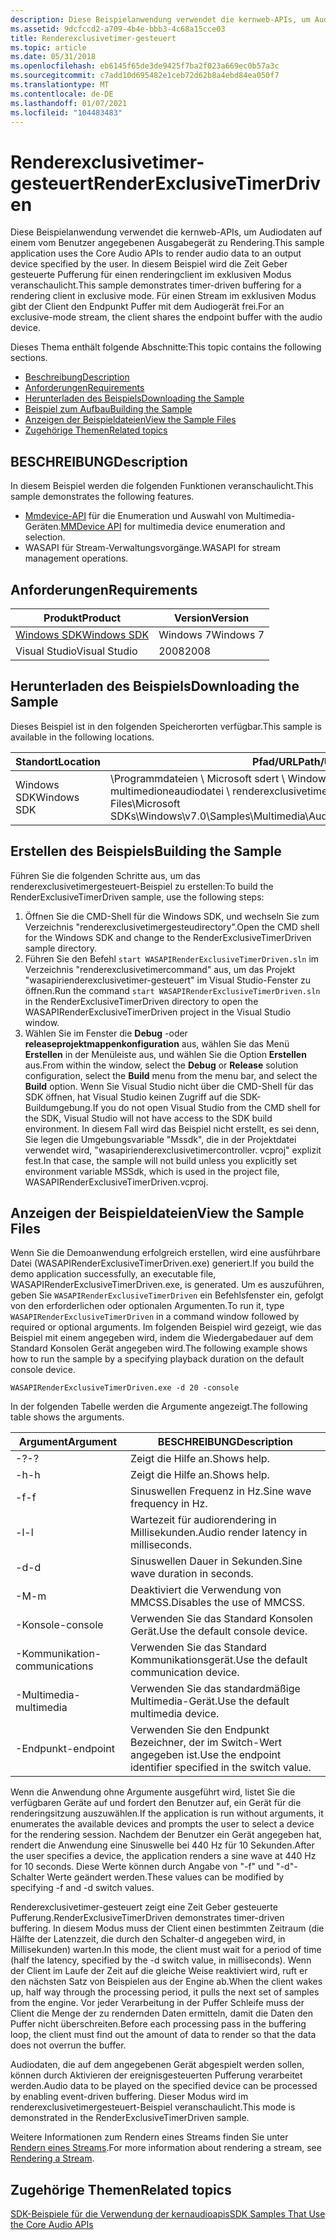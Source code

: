 ```yaml
---
description: Diese Beispielanwendung verwendet die kernweb-APIs, um Audiodaten auf einem vom Benutzer angegebenen Ausgabegerät zu Rendering. In diesem Beispiel wird die Zeit Geber gesteuerte Pufferung für einen renderingclient im exklusiven Modus veranschaulicht.
ms.assetid: 9dcfccd2-a709-4b4e-bbb3-4c68a15cce03
title: Renderexclusivetimer-gesteuert
ms.topic: article
ms.date: 05/31/2018
ms.openlocfilehash: eb6145f65de3de9425f7ba2f023a669ec0b57a3c
ms.sourcegitcommit: c7add10d695482e1ceb72d62b8a4ebd84ea050f7
ms.translationtype: MT
ms.contentlocale: de-DE
ms.lasthandoff: 01/07/2021
ms.locfileid: "104483483"
---
```

# <a name="renderexclusivetimerdriven"></a><span data-ttu-id="55ed8-104">Renderexclusivetimer-gesteuert</span><span class="sxs-lookup"><span data-stu-id="55ed8-104">RenderExclusiveTimerDriven</span></span>

<span data-ttu-id="55ed8-105">Diese Beispielanwendung verwendet die kernweb-APIs, um Audiodaten auf einem vom Benutzer angegebenen Ausgabegerät zu Rendering.</span><span class="sxs-lookup"><span data-stu-id="55ed8-105">This sample application uses the Core Audio APIs to render audio data to an output device specified by the user.</span></span> <span data-ttu-id="55ed8-106">In diesem Beispiel wird die Zeit Geber gesteuerte Pufferung für einen renderingclient im exklusiven Modus veranschaulicht.</span><span class="sxs-lookup"><span data-stu-id="55ed8-106">This sample demonstrates timer-driven buffering for a rendering client in exclusive mode.</span></span> <span data-ttu-id="55ed8-107">Für einen Stream im exklusiven Modus gibt der Client den Endpunkt Puffer mit dem Audiogerät frei.</span><span class="sxs-lookup"><span data-stu-id="55ed8-107">For an exclusive-mode stream, the client shares the endpoint buffer with the audio device.</span></span>

<span data-ttu-id="55ed8-108">Dieses Thema enthält folgende Abschnitte:</span><span class="sxs-lookup"><span data-stu-id="55ed8-108">This topic contains the following sections.</span></span>

-   [<span data-ttu-id="55ed8-109">Beschreibung</span><span class="sxs-lookup"><span data-stu-id="55ed8-109">Description</span></span>](#description)
-   [<span data-ttu-id="55ed8-110">Anforderungen</span><span class="sxs-lookup"><span data-stu-id="55ed8-110">Requirements</span></span>](#requirements)
-   [<span data-ttu-id="55ed8-111">Herunterladen des Beispiels</span><span class="sxs-lookup"><span data-stu-id="55ed8-111">Downloading the Sample</span></span>](#downloading-the-sample)
-   [<span data-ttu-id="55ed8-112">Beispiel zum Aufbau</span><span class="sxs-lookup"><span data-stu-id="55ed8-112">Building the Sample</span></span>](#building-the-sample)
-   [<span data-ttu-id="55ed8-113">Anzeigen der Beispieldateien</span><span class="sxs-lookup"><span data-stu-id="55ed8-113">View the Sample Files</span></span>](#view-the-sample-files)
-   [<span data-ttu-id="55ed8-114">Zugehörige Themen</span><span class="sxs-lookup"><span data-stu-id="55ed8-114">Related topics</span></span>](#related-topics)

## <a name="description"></a><span data-ttu-id="55ed8-115">BESCHREIBUNG</span><span class="sxs-lookup"><span data-stu-id="55ed8-115">Description</span></span>

<span data-ttu-id="55ed8-116">In diesem Beispiel werden die folgenden Funktionen veranschaulicht.</span><span class="sxs-lookup"><span data-stu-id="55ed8-116">This sample demonstrates the following features.</span></span>

-   <span data-ttu-id="55ed8-117">[Mmdevice-API](mmdevice-api.md) für die Enumeration und Auswahl von Multimedia-Geräten.</span><span class="sxs-lookup"><span data-stu-id="55ed8-117">[MMDevice API](mmdevice-api.md) for multimedia device enumeration and selection.</span></span>
-   <span data-ttu-id="55ed8-118">WASAPI für Stream-Verwaltungsvorgänge.</span><span class="sxs-lookup"><span data-stu-id="55ed8-118">WASAPI for stream management operations.</span></span>

## <a name="requirements"></a><span data-ttu-id="55ed8-119">Anforderungen</span><span class="sxs-lookup"><span data-stu-id="55ed8-119">Requirements</span></span>



| <span data-ttu-id="55ed8-120">Produkt</span><span class="sxs-lookup"><span data-stu-id="55ed8-120">Product</span></span>                                                        | <span data-ttu-id="55ed8-121">Version</span><span class="sxs-lookup"><span data-stu-id="55ed8-121">Version</span></span>   |
|----------------------------------------------------------------|-----------|
| [<span data-ttu-id="55ed8-122">Windows SDK</span><span class="sxs-lookup"><span data-stu-id="55ed8-122">Windows SDK</span></span>](https://msdn.microsoft.com/windowsvista/bb980924.aspx) | <span data-ttu-id="55ed8-123">Windows 7</span><span class="sxs-lookup"><span data-stu-id="55ed8-123">Windows 7</span></span> |
| <span data-ttu-id="55ed8-124">Visual Studio</span><span class="sxs-lookup"><span data-stu-id="55ed8-124">Visual Studio</span></span>                                                  | <span data-ttu-id="55ed8-125">2008</span><span class="sxs-lookup"><span data-stu-id="55ed8-125">2008</span></span>      |



 

## <a name="downloading-the-sample"></a><span data-ttu-id="55ed8-126">Herunterladen des Beispiels</span><span class="sxs-lookup"><span data-stu-id="55ed8-126">Downloading the Sample</span></span>

<span data-ttu-id="55ed8-127">Dieses Beispiel ist in den folgenden Speicherorten verfügbar.</span><span class="sxs-lookup"><span data-stu-id="55ed8-127">This sample is available in the following locations.</span></span>



| <span data-ttu-id="55ed8-128">Standort</span><span class="sxs-lookup"><span data-stu-id="55ed8-128">Location</span></span>    | <span data-ttu-id="55ed8-129">Pfad/URL</span><span class="sxs-lookup"><span data-stu-id="55ed8-129">Path/URL</span></span>                                                                                                    |
|-------------|-------------------------------------------------------------------------------------------------------------|
| <span data-ttu-id="55ed8-130">Windows SDK</span><span class="sxs-lookup"><span data-stu-id="55ed8-130">Windows SDK</span></span> | <span data-ttu-id="55ed8-131">\\Programmdateien \\ Microsoft sdert \\ Windows \\ v 7.0 \\ Samples \\ \\ multimedioneaudiodatei \\ renderexclusivetimer-gesteuert \\ ...</span><span class="sxs-lookup"><span data-stu-id="55ed8-131">\\Program Files\\Microsoft SDKs\\Windows\\v7.0\\Samples\\Multimedia\\Audio\\RenderExclusiveTimerDriven\\...</span></span> |



 

## <a name="building-the-sample"></a><span data-ttu-id="55ed8-132">Erstellen des Beispiels</span><span class="sxs-lookup"><span data-stu-id="55ed8-132">Building the Sample</span></span>

<span data-ttu-id="55ed8-133">Führen Sie die folgenden Schritte aus, um das renderexclusivetimergesteuert-Beispiel zu erstellen:</span><span class="sxs-lookup"><span data-stu-id="55ed8-133">To build the RenderExclusiveTimerDriven sample, use the following steps:</span></span>

1.  <span data-ttu-id="55ed8-134">Öffnen Sie die CMD-Shell für die Windows SDK, und wechseln Sie zum Verzeichnis "renderexclusivetimergesteudirectory".</span><span class="sxs-lookup"><span data-stu-id="55ed8-134">Open the CMD shell for the Windows SDK and change to the RenderExclusiveTimerDriven sample directory.</span></span>
2.  <span data-ttu-id="55ed8-135">Führen Sie den Befehl `start WASAPIRenderExclusiveTimerDriven.sln` im Verzeichnis "renderexclusivetimercommand" aus, um das Projekt "wasapirienderexclusivetimer-gesteuert" im Visual Studio-Fenster zu öffnen.</span><span class="sxs-lookup"><span data-stu-id="55ed8-135">Run the command `start WASAPIRenderExclusiveTimerDriven.sln` in the RenderExclusiveTimerDriven directory to open the WASAPIRenderExclusiveTimerDriven project in the Visual Studio window.</span></span>
3.  <span data-ttu-id="55ed8-136">Wählen Sie im Fenster die **Debug** -oder **releaseprojektmappenkonfiguration** aus, wählen Sie das Menü **Erstellen** in der Menüleiste aus, und wählen Sie die Option **Erstellen** aus.</span><span class="sxs-lookup"><span data-stu-id="55ed8-136">From within the window, select the **Debug** or **Release** solution configuration, select the **Build** menu from the menu bar, and select the **Build** option.</span></span> <span data-ttu-id="55ed8-137">Wenn Sie Visual Studio nicht über die CMD-Shell für das SDK öffnen, hat Visual Studio keinen Zugriff auf die SDK-Buildumgebung.</span><span class="sxs-lookup"><span data-stu-id="55ed8-137">If you do not open Visual Studio from the CMD shell for the SDK, Visual Studio will not have access to the SDK build environment.</span></span> <span data-ttu-id="55ed8-138">In diesem Fall wird das Beispiel nicht erstellt, es sei denn, Sie legen die Umgebungsvariable "Mssdk", die in der Projektdatei verwendet wird, "wasapirienderexclusivetimercontroller. vcproj" explizit fest.</span><span class="sxs-lookup"><span data-stu-id="55ed8-138">In that case, the sample will not build unless you explicitly set environment variable MSSdk, which is used in the project file, WASAPIRenderExclusiveTimerDriven.vcproj.</span></span>

## <a name="view-the-sample-files"></a><span data-ttu-id="55ed8-139">Anzeigen der Beispieldateien</span><span class="sxs-lookup"><span data-stu-id="55ed8-139">View the Sample Files</span></span>

<span data-ttu-id="55ed8-140">Wenn Sie die Demoanwendung erfolgreich erstellen, wird eine ausführbare Datei (WASAPIRenderExclusiveTimerDriven.exe) generiert.</span><span class="sxs-lookup"><span data-stu-id="55ed8-140">If you build the demo application successfully, an executable file, WASAPIRenderExclusiveTimerDriven.exe, is generated.</span></span> <span data-ttu-id="55ed8-141">Um es auszuführen, geben Sie `WASAPIRenderExclusiveTimerDriven` ein Befehlsfenster ein, gefolgt von den erforderlichen oder optionalen Argumenten.</span><span class="sxs-lookup"><span data-stu-id="55ed8-141">To run it, type `WASAPIRenderExclusiveTimerDriven` in a command window followed by required or optional arguments.</span></span> <span data-ttu-id="55ed8-142">Im folgenden Beispiel wird gezeigt, wie das Beispiel mit einem angegeben wird, indem die Wiedergabedauer auf dem Standard Konsolen Gerät angegeben wird.</span><span class="sxs-lookup"><span data-stu-id="55ed8-142">The following example shows how to run the sample by a specifying playback duration on the default console device.</span></span>

`WASAPIRenderExclusiveTimerDriven.exe -d 20 -console`

<span data-ttu-id="55ed8-143">In der folgenden Tabelle werden die Argumente angezeigt.</span><span class="sxs-lookup"><span data-stu-id="55ed8-143">The following table shows the arguments.</span></span>

| <span data-ttu-id="55ed8-144">Argument</span><span class="sxs-lookup"><span data-stu-id="55ed8-144">Argument</span></span>        | <span data-ttu-id="55ed8-145">BESCHREIBUNG</span><span class="sxs-lookup"><span data-stu-id="55ed8-145">Description</span></span>                                                |
|-----------------|------------------------------------------------------------|
| <span data-ttu-id="55ed8-146">-?</span><span class="sxs-lookup"><span data-stu-id="55ed8-146">-?</span></span>              | <span data-ttu-id="55ed8-147">Zeigt die Hilfe an.</span><span class="sxs-lookup"><span data-stu-id="55ed8-147">Shows help.</span></span>                                                |
| <span data-ttu-id="55ed8-148">-h</span><span class="sxs-lookup"><span data-stu-id="55ed8-148">-h</span></span>              | <span data-ttu-id="55ed8-149">Zeigt die Hilfe an.</span><span class="sxs-lookup"><span data-stu-id="55ed8-149">Shows help.</span></span>                                                |
| <span data-ttu-id="55ed8-150">-f</span><span class="sxs-lookup"><span data-stu-id="55ed8-150">-f</span></span>              | <span data-ttu-id="55ed8-151">Sinuswellen Frequenz in Hz.</span><span class="sxs-lookup"><span data-stu-id="55ed8-151">Sine wave frequency in Hz.</span></span>                                 |
| <span data-ttu-id="55ed8-152">-l</span><span class="sxs-lookup"><span data-stu-id="55ed8-152">-l</span></span>              | <span data-ttu-id="55ed8-153">Wartezeit für audiorendering in Millisekunden.</span><span class="sxs-lookup"><span data-stu-id="55ed8-153">Audio render latency in milliseconds.</span></span>                      |
| <span data-ttu-id="55ed8-154">-d</span><span class="sxs-lookup"><span data-stu-id="55ed8-154">-d</span></span>              | <span data-ttu-id="55ed8-155">Sinuswellen Dauer in Sekunden.</span><span class="sxs-lookup"><span data-stu-id="55ed8-155">Sine wave duration in seconds.</span></span>                             |
| <span data-ttu-id="55ed8-156">-M</span><span class="sxs-lookup"><span data-stu-id="55ed8-156">-m</span></span>              | <span data-ttu-id="55ed8-157">Deaktiviert die Verwendung von MMCSS.</span><span class="sxs-lookup"><span data-stu-id="55ed8-157">Disables the use of MMCSS.</span></span>                                 |
| <span data-ttu-id="55ed8-158">-Konsole</span><span class="sxs-lookup"><span data-stu-id="55ed8-158">-console</span></span>        | <span data-ttu-id="55ed8-159">Verwenden Sie das Standard Konsolen Gerät.</span><span class="sxs-lookup"><span data-stu-id="55ed8-159">Use the default console device.</span></span>                            |
| <span data-ttu-id="55ed8-160">-Kommunikation</span><span class="sxs-lookup"><span data-stu-id="55ed8-160">-communications</span></span> | <span data-ttu-id="55ed8-161">Verwenden Sie das Standard Kommunikationsgerät.</span><span class="sxs-lookup"><span data-stu-id="55ed8-161">Use the default communication device.</span></span>                      |
| <span data-ttu-id="55ed8-162">-Multimedia</span><span class="sxs-lookup"><span data-stu-id="55ed8-162">-multimedia</span></span>     | <span data-ttu-id="55ed8-163">Verwenden Sie das standardmäßige Multimedia-Gerät.</span><span class="sxs-lookup"><span data-stu-id="55ed8-163">Use the default multimedia device.</span></span>                         |
| <span data-ttu-id="55ed8-164">-Endpunkt</span><span class="sxs-lookup"><span data-stu-id="55ed8-164">-endpoint</span></span>       | <span data-ttu-id="55ed8-165">Verwenden Sie den Endpunkt Bezeichner, der im Switch-Wert angegeben ist.</span><span class="sxs-lookup"><span data-stu-id="55ed8-165">Use the endpoint identifier specified in the switch value.</span></span> |



 

<span data-ttu-id="55ed8-166">Wenn die Anwendung ohne Argumente ausgeführt wird, listet Sie die verfügbaren Geräte auf und fordert den Benutzer auf, ein Gerät für die renderingsitzung auszuwählen.</span><span class="sxs-lookup"><span data-stu-id="55ed8-166">If the application is run without arguments, it enumerates the available devices and prompts the user to select a device for the rendering session.</span></span> <span data-ttu-id="55ed8-167">Nachdem der Benutzer ein Gerät angegeben hat, rendert die Anwendung eine Sinuswelle bei 440 Hz für 10 Sekunden.</span><span class="sxs-lookup"><span data-stu-id="55ed8-167">After the user specifies a device, the application renders a sine wave at 440 Hz for 10 seconds.</span></span> <span data-ttu-id="55ed8-168">Diese Werte können durch Angabe von "-f" und "-d"-Schalter Werte geändert werden.</span><span class="sxs-lookup"><span data-stu-id="55ed8-168">These values can be modified by specifying -f and -d switch values.</span></span>

<span data-ttu-id="55ed8-169">Renderexclusivetimer-gesteuert zeigt eine Zeit Geber gesteuerte Pufferung.</span><span class="sxs-lookup"><span data-stu-id="55ed8-169">RenderExclusiveTimerDriven demonstrates timer-driven buffering.</span></span> <span data-ttu-id="55ed8-170">In diesem Modus muss der Client einen bestimmten Zeitraum (die Hälfte der Latenzzeit, die durch den Schalter-d angegeben wird, in Millisekunden) warten.</span><span class="sxs-lookup"><span data-stu-id="55ed8-170">In this mode, the client must wait for a period of time (half the latency, specified by the -d switch value, in milliseconds).</span></span> <span data-ttu-id="55ed8-171">Wenn der Client im Laufe der Zeit auf die gleiche Weise reaktiviert wird, ruft er den nächsten Satz von Beispielen aus der Engine ab.</span><span class="sxs-lookup"><span data-stu-id="55ed8-171">When the client wakes up, half way through the processing period, it pulls the next set of samples from the engine.</span></span> <span data-ttu-id="55ed8-172">Vor jeder Verarbeitung in der Puffer Schleife muss der Client die Menge der zu rendernden Daten ermitteln, damit die Daten den Puffer nicht überschreiten.</span><span class="sxs-lookup"><span data-stu-id="55ed8-172">Before each processing pass in the buffering loop, the client must find out the amount of data to render so that the data does not overrun the buffer.</span></span>

<span data-ttu-id="55ed8-173">Audiodaten, die auf dem angegebenen Gerät abgespielt werden sollen, können durch Aktivieren der ereignisgesteuerten Pufferung verarbeitet werden.</span><span class="sxs-lookup"><span data-stu-id="55ed8-173">Audio data to be played on the specified device can be processed by enabling event-driven buffering.</span></span> <span data-ttu-id="55ed8-174">Dieser Modus wird im renderexclusivetimergesteuert-Beispiel veranschaulicht.</span><span class="sxs-lookup"><span data-stu-id="55ed8-174">This mode is demonstrated in the RenderExclusiveTimerDriven sample.</span></span>

<span data-ttu-id="55ed8-175">Weitere Informationen zum Rendern eines Streams finden Sie unter [Rendern eines Streams](rendering-a-stream.md).</span><span class="sxs-lookup"><span data-stu-id="55ed8-175">For more information about rendering a stream, see [Rendering a Stream](rendering-a-stream.md).</span></span>

## <a name="related-topics"></a><span data-ttu-id="55ed8-176">Zugehörige Themen</span><span class="sxs-lookup"><span data-stu-id="55ed8-176">Related topics</span></span>

<dl> <dt>

[<span data-ttu-id="55ed8-177">SDK-Beispiele für die Verwendung der kernaudioapis</span><span class="sxs-lookup"><span data-stu-id="55ed8-177">SDK Samples That Use the Core Audio APIs</span></span>](sdk-samples-that-use-the-core-audio-apis.md)
</dt> </dl>

 

 



